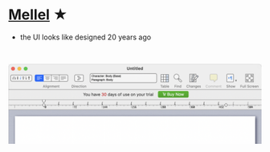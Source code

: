 # [Mellel](https://www.mellel.com) ★

- the UI looks like designed 20 years ago

<br>

![Screenshot](mellel.png)
